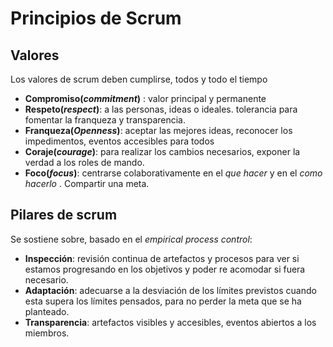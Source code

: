 # Principios de Scrum 

## Valores

Los valores de scrum deben cumplirse, todos y todo el tiempo 
* **Compromiso(*commitment*)** : valor principal y permanente 
* **Respeto(*respect*)**: a las personas, ideas o ideales. tolerancia para fomentar la franqueza y transparencia. 
* **Franqueza(*Openness*)**: aceptar las mejores ideas, reconocer los impedimentos, eventos accesibles para todos
* **Coraje(*courage*)**: para realizar los cambios necesarios, exponer la verdad a los roles de mando. 
* **Foco(*focus*)**: centrarse colaborativamente en el *que hacer* y en el *como hacerlo* . Compartir una meta. 

 ## Pilares de scrum 

 Se sostiene sobre, basado en el *empirical process control*:

 * **Inspección**: revisión continua de artefactos y procesos para ver si estamos progresando en los objetivos y poder re acomodar si fuera necesario. 
 * **Adaptación**: adecuarse a la desviación de los límites previstos cuando esta supera los límites pensados, para no perder la meta que se ha planteado. 
 * **Transparencia**: artefactos visibles y accesibles, eventos abiertos a los miembros. 